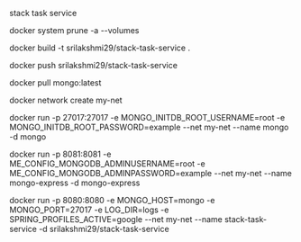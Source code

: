 stack task service

docker system prune -a --volumes

docker build -t srilakshmi29/stack-task-service .

docker push srilakshmi29/stack-task-service

docker pull mongo:latest

docker network create my-net

docker run -p 27017:27017 -e MONGO_INITDB_ROOT_USERNAME=root -e MONGO_INITDB_ROOT_PASSWORD=example  --net my-net --name mongo -d mongo

docker run -p 8081:8081 -e ME_CONFIG_MONGODB_ADMINUSERNAME=root -e ME_CONFIG_MONGODB_ADMINPASSWORD=example  --net my-net --name mongo-express -d mongo-express

docker run -p 8080:8080 -e MONGO_HOST=mongo -e MONGO_PORT=27017 -e LOG_DIR=logs -e SPRING_PROFILES_ACTIVE=google --net my-net --name stack-task-service -d srilakshmi29/stack-task-service
